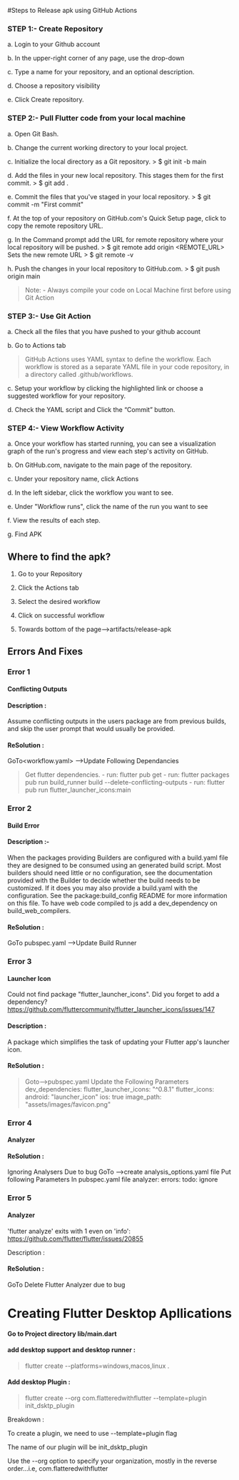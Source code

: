 #Steps to Release apk using GitHub Actions

### STEP 1:- Create Repository

 a. Login to your Github account
 
 b. In the upper-right corner of any page, use the drop-down 
 
 c. Type a name for your repository, and an optional description.
 
 d. Choose a repository visibility

 e. Click Create repository.
 

### STEP 2:- Pull Flutter code from your local machine

a.	Open Git Bash.

b.	Change the current working directory to your local project.

c.	Initialize the local directory as a Git repository.
     > $ git init -b main
     
d.	Add the files in your new local repository. This stages them for the first commit.
     > $ git add .
     
e.	Commit the files that you've staged in your local repository.
     > $ git commit -m "First commit"
     
f.	At the top of your repository on GitHub.com's Quick Setup page, click to copy the remote repository URL. 

g.	In the Command prompt add the URL for remote repository where your local repository will be pushed.
     > $ git remote add origin  <REMOTE_URL> 
    Sets the new remote URL
     > $ git remote -v
     
h.	Push the changes in your local repository to GitHub.com.
    > $ git push origin main

> Note: - Always compile your code on Local Machine first before using Git Action

### STEP 3:- Use Git Action
a.	 Check all the files that you have pushed to your github account

b.	 Go to Actions tab 
> GitHub Actions uses YAML syntax to define the workflow. Each workflow is stored as a separate YAML file in your code repository, in a directory called .github/workflows.
> 
c.	Setup your workflow by clicking the highlighted link or choose a suggested workflow for your repository. 

d.	Check the YAML script and Click the “Commit” button. 

### STEP 4:- View Workflow Activity

a.	Once your workflow has started running, you can see a visualization graph of the run's progress and view each step's activity on GitHub.

b.	On GitHub.com, navigate to the main page of the repository.

c.	Under your repository name, click Actions

d.	In the left sidebar, click the workflow you want to see.

e.	Under "Workflow runs", click the name of the run you want to see 

f.	View the results of each step. 

g.	Find APK
  
 
  ## Where to find the apk?
  
1.	 Go to your Repository
	 
2.	Click the Actions tab

3.	Select the desired workflow
	
4.	Click on successful workflow
	
5.	Towards bottom of the page-->artifacts/release-apk

## Errors And Fixes

### Error 1

#### Conflicting Outputs 

#### Description : 

Assume conflicting outputs in the users package are from previous builds, and skip the user prompt that would usually be provided.

#### ReSolution :

GoTo<workflow.yaml> -->Update Following Dependancies
> Get flutter dependencies.
    - run: flutter pub get
    - run: flutter packages pub run build_runner build --delete-conflicting-outputs
    - run: flutter pub run flutter_launcher_icons:main


### Error 2 

#### Build Error

#### Description :-

When the packages providing Builders are configured with a build.yaml file they are designed to be consumed using an generated build script. Most builders should need little or no configuration, see the documentation provided with the Builder to decide whether the build needs to be customized. If it does you may also provide a build.yaml with the configuration. See the package:build_config README for more information on this file.
To have web code compiled to js add a dev_dependency on build_web_compilers.

#### ReSolution :

GoTo pubspec.yaml -->Update Build Runner
 


### Error 3

#### Launcher Icon

Could not find package "flutter_launcher_icons". Did you forget to add a dependency?
https://github.com/fluttercommunity/flutter_launcher_icons/issues/147

#### Description :

A package which simplifies the task of updating your Flutter app's launcher icon.

#### ReSolution :

> Goto<repository>-->pubspec.yaml
Update the Following Parameters
dev_dependencies:
  flutter_launcher_icons: "^0.8.1"
flutter_icons:
  android: "launcher_icon"
  ios: true
  image_path: "assets/images/favicon.png"
 
 
### Error 4
 
#### Analyzer 
 
#### ReSolution  :
 
Ignoring Analysers Due to bug
GoTo <repository> -->create analysis_options.yaml file
Put following Parameters In pubspec.yaml file
analyzer:
  errors:
    todo: ignore

 
 
### Error 5 
 
#### Analyzer

 'flutter analyze' exits with 1 even on 'info':
https://github.com/flutter/flutter/issues/20855
 
Description :

#### ReSolution :
 
GoTo <workflow>
Delete Flutter Analyzer due to bug
 

 
 
 # Creating Flutter Desktop Apllications 
 
 
 #### Go to Project directory lib/main.dart

#### add desktop support and desktop runner : 

> flutter create --platforms=windows,macos,linux .

#### Add desktop Plugin :

> flutter create --org com.flatteredwithflutter --template=plugin init_dsktp_plugin

Breakdown :
 
To create a plugin, we need to use --template=plugin flag
 
The name of our plugin will be init_dsktp_plugin
 
Use the --org option to specify your organization, mostly in the reverse order…i.e, com.flatteredwithflutter

